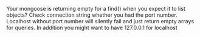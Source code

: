 Your mongoose is returning empty for a find() when you expect it to list objects? Check connection string whether you had the port number. Localhost without port number will silently fail and just return empty arrays for queries. In addition you might want to have 127.0.0.1 for localhost